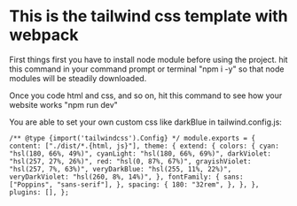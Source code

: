 # This is the tailwind css template with webpack 
First things first you have to install node module before using the project.
hit this command in your command prompt or terminal "npm i -y" so that node modules will be steadily downloaded.

Once you code html and css, and so on, hit this command to see how your website works "npm run dev"

You are able to set your own custom css like darkBlue in tailwind.config.js: 

`/** @type {import('tailwindcss').Config} */
module.exports = {
  content: ["./dist/*.{html, js}"],
  theme: {
    extend: {
      colors: {
        cyan: "hsl(180, 66%, 49%)",
        cyanLight: "hsl(180, 66%, 69%)",
        darkViolet: "hsl(257, 27%, 26%)",
        red: "hsl(0, 87%, 67%)",
        grayishViolet: "hsl(257, 7%, 63%)",
        veryDarkBlue: "hsl(255, 11%, 22%)",
        veryDarkViolet: "hsl(260, 8%, 14%)",
      },
      fontFamily: {
        sans: ["Poppins", "sans-serif"],
      },
      spacing: {
        180: "32rem",
      },
    },
  },
  plugins: [],
};
`
